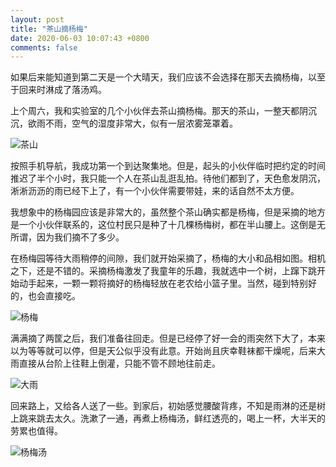```yaml
---
layout: post
title: "茶山摘杨梅"
date: 2020-06-03 10:07:43 +0800
comments: false
---
```


如果后来能知道到第二天是一个大晴天，我们应该不会选择在那天去摘杨梅，以至于回来时淋成了落汤鸡。

上个周六，我和实验室的几个小伙伴去茶山摘杨梅。那天的茶山，一整天都阴沉沉，欲雨不雨，空气的湿度非常大，似有一层浓雾笼罩着。

![茶山](https://jekyll-1251110281.file.myqcloud.com/images/IMG_20200530_144458_20200603_compressed_masked.jpg)

按照手机导航，我成功第一个到达聚集地。但是，起头的小伙伴临时把约定的时间推迟了半个小时，我只能一个人在茶山乱逛乱拍。待他们都到了，天色愈发阴沉，淅淅沥沥的雨已经下上了，有一个小伙伴需要带娃，来的话自然不太方便。

我想象中的杨梅园应该是非常大的，虽然整个茶山确实都是杨梅，但是采摘的地方是一个小伙伴联系的，这位村民只是种了十几棵杨梅树，都在半山腰上。这倒是无所谓，因为我们摘不了多少。

在杨梅园等待大雨稍停的间隙，我们就开始采摘了，杨梅的大小和品相如图。相机之下，还是不错的。采摘杨梅激发了我童年的乐趣，我就选中一个树，上蹿下跳开始动手起来，一颗一颗将摘好的杨梅轻放在老农给小篮子里。当然，碰到特别好的，也会直接吃。

![杨梅](https://jekyll-1251110281.file.myqcloud.com/images/IMG_20200530_161240_20200603_compressed_masked.jpg)

满满摘了两筐之后，我们准备往回走。但是已经停了好一会的雨突然下大了，本来以为等等就可以停，但是天公似乎没有此意。开始尚且庆幸鞋袜都干燥呢，后来大雨直接从台阶上往鞋上倒灌，只能不管不顾地往前走。

![大雨](https://jekyll-1251110281.file.myqcloud.com/images/IMG_20200530_171702_20200603_compressed_masked.jpg)

回来路上，又给各人送了一些。到家后，初始感觉腰酸背疼，不知是雨淋的还是树上跳来跳去太久。洗漱了一通，再煮上杨梅汤，鲜红透亮的，喝上一杯，大半天的劳累也值得。

![杨梅汤](https://jekyll-1251110281.file.myqcloud.com/images/IMG_20200530_220514_20200603_compressed_masked.jpg)

